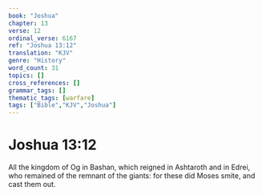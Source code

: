 ```yaml
---
book: "Joshua"
chapter: 13
verse: 12
ordinal_verse: 6167
ref: "Joshua 13:12"
translation: "KJV"
genre: "History"
word_count: 31
topics: []
cross_references: []
grammar_tags: []
thematic_tags: [warfare]
tags: ["Bible","KJV","Joshua"]
---
```


# Joshua 13:12

All the kingdom of Og in Bashan, which reigned in Ashtaroth and in Edrei, who remained of the remnant of the giants: for these did Moses smite, and cast them out.
